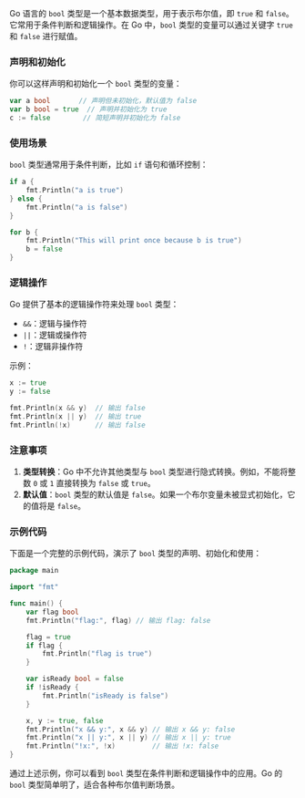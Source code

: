 Go 语言的 `bool` 类型是一个基本数据类型，用于表示布尔值，即 `true` 和 `false`。它常用于条件判断和逻辑操作。在 Go 中，`bool` 类型的变量可以通过关键字 `true` 和 `false` 进行赋值。

### 声明和初始化

你可以这样声明和初始化一个 `bool` 类型的变量：

```go
var a bool       // 声明但未初始化，默认值为 false
var b bool = true  // 声明并初始化为 true
c := false        // 简短声明并初始化为 false
```

### 使用场景

`bool` 类型通常用于条件判断，比如 `if` 语句和循环控制：

```go
if a {
    fmt.Println("a is true")
} else {
    fmt.Println("a is false")
}

for b {
    fmt.Println("This will print once because b is true")
    b = false
}
```

### 逻辑操作

Go 提供了基本的逻辑操作符来处理 `bool` 类型：

- `&&`：逻辑与操作符
- `||`：逻辑或操作符
- `!`：逻辑非操作符

示例：

```go
x := true
y := false

fmt.Println(x && y)  // 输出 false
fmt.Println(x || y)  // 输出 true
fmt.Println(!x)      // 输出 false
```

### 注意事项

1. **类型转换**：Go 中不允许其他类型与 `bool` 类型进行隐式转换。例如，不能将整数 `0` 或 `1` 直接转换为 `false` 或 `true`。
2. **默认值**：`bool` 类型的默认值是 `false`。如果一个布尔变量未被显式初始化，它的值将是 `false`。

### 示例代码

下面是一个完整的示例代码，演示了 `bool` 类型的声明、初始化和使用：

```go
package main

import "fmt"

func main() {
    var flag bool
    fmt.Println("flag:", flag) // 输出 flag: false

    flag = true
    if flag {
        fmt.Println("flag is true")
    }

    var isReady bool = false
    if !isReady {
        fmt.Println("isReady is false")
    }

    x, y := true, false
    fmt.Println("x && y:", x && y) // 输出 x && y: false
    fmt.Println("x || y:", x || y) // 输出 x || y: true
    fmt.Println("!x:", !x)         // 输出 !x: false
}
```

通过上述示例，你可以看到 `bool` 类型在条件判断和逻辑操作中的应用。Go 的 `bool` 类型简单明了，适合各种布尔值判断场景。